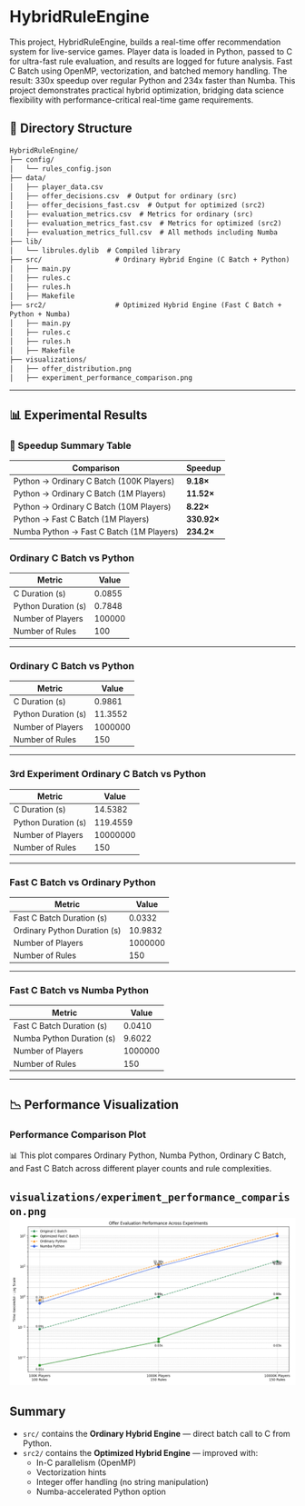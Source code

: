
# HybridRuleEngine 

This project, HybridRuleEngine, builds a real-time offer recommendation system for live-service games. Player data is loaded in Python, passed to C for ultra-fast rule evaluation, and results are logged for future analysis. Fast C Batch using OpenMP, vectorization, and batched memory handling. The result: 330x speedup over regular Python and 234x faster than Numba. This project demonstrates practical hybrid optimization, bridging data science flexibility with performance-critical real-time game requirements.


## 📂 Directory Structure

```
HybridRuleEngine/
├── config/
│   └── rules_config.json
├── data/
│   ├── player_data.csv
│   ├── offer_decisions.csv  # Output for ordinary (src)
│   ├── offer_decisions_fast.csv  # Output for optimized (src2)
│   ├── evaluation_metrics.csv  # Metrics for ordinary (src)
│   ├── evaluation_metrics_fast.csv  # Metrics for optimized (src2)
│   ├── evaluation_metrics_full.csv  # All methods including Numba
├── lib/
│   └── librules.dylib  # Compiled library
├── src/                  # Ordinary Hybrid Engine (C Batch + Python)
│   ├── main.py
│   ├── rules.c
│   ├── rules.h
│   ├── Makefile
├── src2/                 # Optimized Hybrid Engine (Fast C Batch + Python + Numba)
│   ├── main.py
│   ├── rules.c
│   ├── rules.h
│   ├── Makefile
├── visualizations/
│   ├── offer_distribution.png
│   ├── experiment_performance_comparison.png
```

---

## 📊 Experimental Results

### 🚀 Speedup Summary Table

| Comparison                  | Speedup |
|------------------|-----------|
| Python → Ordinary C Batch (100K Players) | **9.18×** |
| Python → Ordinary C Batch (1M Players)   | **11.52×** |
| Python → Ordinary C Batch (10M Players)  | **8.22×** |
| Python → Fast C Batch (1M Players)       | **330.92×** |
| Numba Python → Fast C Batch (1M Players) | **234.2×** |


### Ordinary C Batch vs Python

| Metric                | Value                  |
|----------------------|---------------------|
| C Duration (s)       | 0.0855             |
| Python Duration (s)  | 0.7848             |
| Number of Players    | 100000              |
| Number of Rules      | 100                  |

---

### Ordinary C Batch vs Python

| Metric                | Value                  |
|----------------------|---------------------|
| C Duration (s)       | 0.9861             |
| Python Duration (s)  | 11.3552           |
| Number of Players    | 1000000            |
| Number of Rules      | 150                  |

---

### 3rd Experiment Ordinary C Batch vs Python

| Metric                | Value                  |
|----------------------|---------------------|
| C Duration (s)       | 14.5382            |
| Python Duration (s)  | 119.4559          |
| Number of Players    | 10000000         |
| Number of Rules      | 150                  |

---

### Fast C Batch vs Ordinary Python

| Metric                          | Value                  |
|----------------------|---------------------|
| Fast C Batch Duration (s)   | 0.0332             |
| Ordinary Python Duration (s) | 10.9832            |
| Number of Players          | 1000000            |
| Number of Rules            | 150                  |

---

### Fast C Batch vs Numba Python

| Metric                          | Value                  |
|----------------------|---------------------|
| Fast C Batch Duration (s)   | 0.0410             |
| Numba Python Duration (s)  | 9.6022             |
| Number of Players          | 1000000            |
| Number of Rules            | 150                  |

---

## 📉 Performance Visualization

### Performance Comparison Plot

📊 This plot compares Ordinary Python, Numba Python, Ordinary C Batch, and Fast C Batch across different player counts and rule complexities.

`visualizations/experiment_performance_comparison.png`
<img src="visualizations/experiment_performance_comparison.png" width="700" />
---

## Summary

- `src/` contains the **Ordinary Hybrid Engine** — direct batch call to C from Python.
- `src2/` contains the **Optimized Hybrid Engine** — improved with:
    - In-C parallelism (OpenMP)
    - Vectorization hints
    - Integer offer handling (no string manipulation)
    - Numba-accelerated Python option


